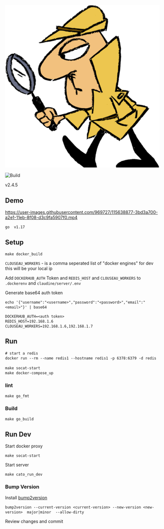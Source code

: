 

![Clouseau](docs/clouseau.png)

![Build](https://github.com/jataware/clouseau/workflows/Build/badge.svg)

v2.4.5


## Demo

https://user-images.githubusercontent.com/969727/115638877-3bd3a700-a2e1-11eb-8f08-d3c9fa5907f0.mp4

```
go  v1.17
```


## Setup
```
make docker_build
```

`CLOUSEAU_WORKERS` - is a comma seperated list of "docker engines" for dev this will be your local ip

Add `DOCKERHUB_AUTH` Token and `REDIS_HOST` and `CLOUSEAU_WORKERS` to `.dockerenv` and `claudine/server/.env`

Generate base64 auth token
```
echo '{"username":"<username>","password":"<password>","email":"<email>"}' | base64
```

```
DOCKERHUB_AUTH=<auth token>
REDIS_HOST=192.168.1.6
CLOUSEAU_WORKERS=192.168.1.6,192.168.1.7
```


## Run
```
# start a redis
docker run --rm --name redis1 --hostname redis1 -p 6378:6379 -d redis

make socat-start
make docker-compose_up
```

### lint
```
make go_fmt
```

### Build
```
make go_build
```


## Run Dev

Start docker proxy
```
make socat-start
```

Start server
```
make cato_run_dev
```

### Bump Version

Install [bump2version](https://github.com/c4urself/bump2version)

```
bump2version --current-version <current-version> --new-version <new-version>  major|minor  --allow-dirty
```

Review changes and commit
